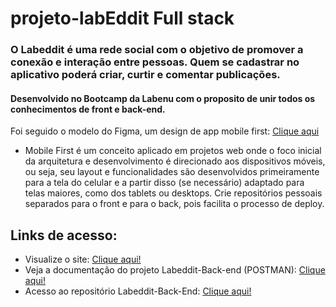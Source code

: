 # projeto-labEddit Full stack
### O Labeddit é uma rede social com o objetivo de promover a conexão e interação entre pessoas. Quem se cadastrar no aplicativo poderá criar, curtir e comentar publicações.

#### Desenvolvido no Bootcamp da Labenu com o proposito de unir todos os conhecimentos de front e back-end.

Foi seguido o modelo do Figma, um design de app mobile first:  [Clique aqui](https://www.figma.com/file/n5xdtQVW0bvFBS0tumN0Sp/Projeto-Integrador-Labeddit-(Copy)?node-id=9-1014&t=mhOyGnUrUdlD00NF-0)

* Mobile First é um conceito aplicado em projetos web onde o foco inicial da arquitetura e desenvolvimento é direcionado aos dispositivos móveis, ou seja, seu layout e funcionalidades são desenvolvidos primeiramente para a tela do celular e a partir disso (se necessário) adaptado para telas maiores, como dos tablets ou desktops.
Crie repositórios pessoais separados para o front e para o back, pois facilita o processo de deploy.

## Links de acesso:
* Visualize o site: [Clique aqui!](projeto-labeddit-fullstack-camilla-franca.surge.sh)
* Veja a documentação do projeto Labeddit-Back-end (POSTMAN): [Clique aqui!](https://documenter.getpostman.com/view/24460722/2s93RZKoiY)
* Acesso ao repositório Labeddit-Back-End: [Clique aqui!](https://github.com/CamiFranca/projeto-labEddit)
